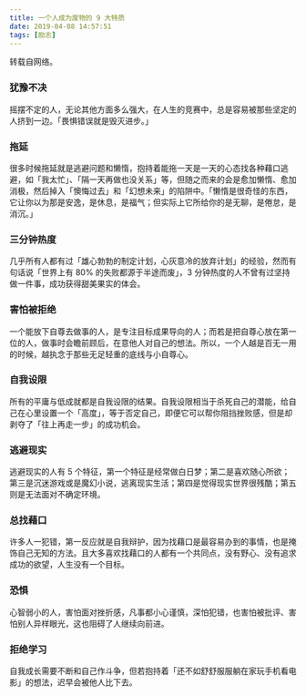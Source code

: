 ```yaml
---
title: 一个人成为废物的 9 大特质
date: 2019-04-08 14:57:51
tags: [励志]
---
```

转载自网络。

### 犹豫不决
摇摆不定的人，无论其他方面多么强大，在人生的竞赛中，总是容易被那些坚定的人挤到一边。「畏惧错误就是毁灭进步。」

### 拖延
很多时候拖延就是逃避问题和懒惰，抱持着能拖一天是一天的心态找各种藉口逃避，如「我太忙」、「隔一天再做也没关系」等，但随之而来的会是愈加懒惰、愈加消极，然后掉入「懊悔过去」和「幻想未来」的陷阱中。「懒惰是很奇怪的东西，它让你以为那是安逸，是休息，是福气；但实际上它所给你的是无聊，是倦怠，是消沉。」

### 三分钟热度
几乎所有人都有过「雄心勃勃的制定计划，心灰意冷的放弃计划」的经验，然而有句话说「世界上有 80% 的失败都源于半途而废」，3 分钟热度的人不曾有过坚持做一件事，成功获得甜美果实的体会。

### 害怕被拒绝
一个能放下自尊去做事的人，是专注目标成果导向的人；而若是把自尊心放在第一位的人，做事时会瞻前顾后，在意他人对自己的想法。所以，一个人越是百无一用的时候，越执念于那些无足轻重的底线与小自尊心。

### 自我设限
所有的平庸与低成就都是自我设限的结果。自我设限相当于杀死自己的潜能，给自己在心里设置一个「高度」，等于否定自己，即便它可以帮你阻挡挫败感，但是却剥夺了「往上再走一步」的成功机会。

### 逃避现实
逃避现实的人有 5 个特征，第一个特征是经常做白日梦；第二是喜欢随心所欲；第三是沉迷游戏或是魔幻小说，逃离现实生活；第四是觉得现实世界很残酷；第五则是无法面对不确定环境。

### 总找藉口
许多人一犯错，第一反应就是自我辩护，因为找藉口是最容易办到的事情，也是掩饰自己无知的方法。且大多喜欢找藉口的人都有一个共同点，没有野心、没有追求成功的欲望，人生没有一个目标。

### 恐惧
心智弱小的人，害怕面对挫折感，凡事都小心谨慎，深怕犯错，也害怕被批评、害怕别人异样眼光，这也阻碍了人继续向前进。

### 拒绝学习
自我成长需要不断和自己作斗争，但若抱持着「还不如舒舒服服躺在家玩手机看电影」的想法，迟早会被他人比下去。